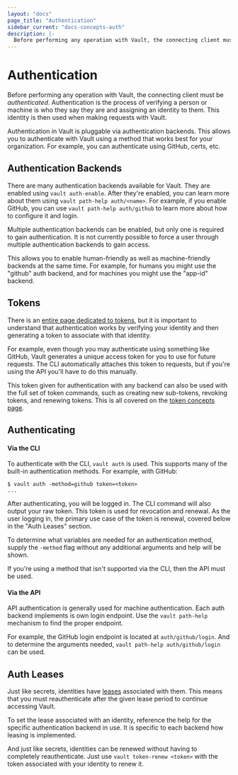 ```yaml
---
layout: "docs"
page_title: "Authentication"
sidebar_current: "docs-concepts-auth"
description: |-
  Before performing any operation with Vault, the connecting client must be authenticated.
---
```


# Authentication

Before performing any operation with Vault, the connecting client must be
_authenticated_. Authentication is the process of verifying a person or
machine is who they say they are and assigning an identity to them. This
identity is then used when making requests with Vault.

Authentication in Vault is pluggable via authentication backends. This
allows you to authenticate with Vault using a method that works best for your
organization. For example, you can authenticate using GitHub, certs, etc.

## Authentication Backends

There are many authentication backends available for Vault. They
are enabled using `vault auth-enable`. After they're enabled, you can
learn more about them using `vault path-help auth/<name>`. For example,
if you enable GitHub, you can use `vault path-help auth/github` to learn more
about how to configure it and login.

Multiple authentication backends can be enabled, but only one is required
to gain authentication. It is not currently possible to force a user through
multiple authentication backends to gain access.

This allows you to enable human-friendly as well as machine-friendly
backends at the same time. For example, for humans you might use the
"github" auth backend, and for machines you might use the "app-id" backend.

## Tokens

There is an [entire page dedicated to tokens](/docs/concepts/tokens.html),
but it is important to understand that authentication works by verifying
your identity and then generating a token to associate with that identity.

For example, even though you may authenticate using something like GitHub,
Vault generates a unique access token for you to use for future requests.
The CLI automatically attaches this token to requests, but if you're using
the API you'll have to do this manually.

This token given for authentication with any backend can also be used
with the full set of token commands, such as creating new sub-tokens,
revoking tokens, and renewing tokens. This is all covered on the
[token concepts page](/docs/concepts/tokens.html).

## Authenticating

#### Via the CLI

To authenticate with the CLI, `vault auth` is used. This supports many
of the built-in authentication methods. For example, with GitHub:

```
$ vault auth -method=github token=<token>
...
```

After authenticating, you will be logged in. The CLI command will also
output your raw token. This token is used for revocation and renewal.
As the user logging in, the primary use case of the token is renewal,
covered below in the "Auth Leases" section.

To determine what variables are needed for an authentication method,
supply the `-method` flag without any additional arguments and help
will be shown.

If you're using a method that isn't supported via the CLI, then the API
must be used.

#### Via the API

API authentication is generally used for machine authentication. Each
auth backend implements is own login endpoint. Use the `vault path-help`
mechanism to find the proper endpoint.

For example, the GitHub login endpoint is located at `auth/github/login`.
And to determine the arguments needed, `vault path-help auth/github/login` can
be used.

## Auth Leases

Just like secrets, identities have
[leases](/docs/concepts/lease.html) associated with them. This means that
you must reauthenticate after the given lease period to continue accessing
Vault.

To set the lease associated with an identity, reference the help for
the specific authentication backend in use. It is specific to each backend
how leasing is implemented.

And just like secrets, identities can be renewed without having to
completely reauthenticate. Just use `vault token-renew <token>` with the
token associated with your identity to renew it.
